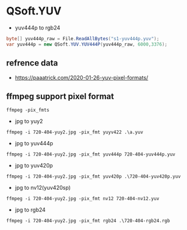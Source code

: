 # QSoft.YUV
* yuv444p to rgb24
```c#
byte[] yuv444p_raw = File.ReadAllBytes("s1-yuv444p.yuv");
var yuv444p = new QSoft.YUV.YUV444P(yuv444p_raw, 6000,3376);
```

## refrence data
* https://paaatrick.com/2020-01-26-yuv-pixel-formats/
## ffmpeg support pixel format
```shell
ffmpeg -pix_fmts
```

* jpg to yuy2
```shell
ffmpeg -i 720-404-yuy2.jpg -pix_fmt yuyv422 .\a.yuv
```
* jpg to yuv444p
```shell
ffmpeg -i 720-404-yuy2.jpg -pix_fmt yuv444p 720-404-yuv444p.yuv
```

* jpg to yuv420p
```shell
ffmpeg -i 720-404-yuy2.jpg -pix_fmt yuv420p .\720-404-yuv420p.yuv
```

* jpg to nv12(yuv420sp)
```shell
ffmpeg -i 720-404-yuy2.jpg -pix_fmt nv12 720-404-nv12.yuv
```

* jpg to rgb24
```shell
ffmpeg -i 720-404-yuy2.jpg -pix_fmt rgb24 .\720-404-rgb24.rgb
```
